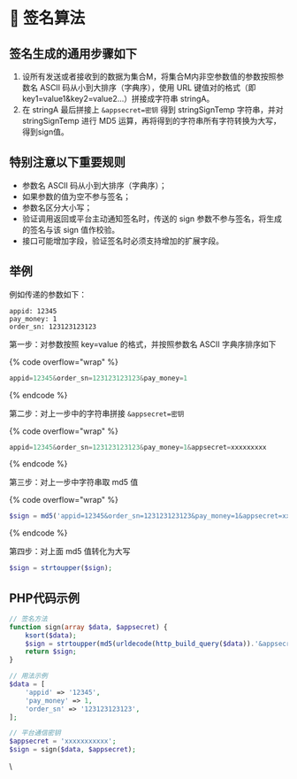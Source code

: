 # 🔗 签名算法

## 签名生成的通用步骤如下

1. 设所有发送或者接收到的数据为集合M，将集合M内非空参数值的参数按照参数名 ASCII 码从小到大排序（字典序），使用 URL 键值对的格式（即key1=value1\&key2=value2…）拼接成字符串 stringA。
2. 在 stringA 最后拼接上 `&appsecret=密钥` 得到 stringSignTemp 字符串，并对stringSignTemp 进行 MD5 运算，再将得到的字符串所有字符转换为大写，得到sign值。



## 特别注意以下重要规则

* 参数名 ASCII 码从小到大排序（字典序）；
* 如果参数的值为空不参与签名；
* 参数名区分大小写；
* 验证调用返回或平台主动通知签名时，传送的 sign 参数不参与签名，将生成的签名与该 sign 值作校验。
* 接口可能增加字段，验证签名时必须支持增加的扩展字段。



## 举例

例如传递的参数如下：

```
appid: 12345
pay_money: 1
order_sn: 123123123123
```

第一步：对参数按照 key=value 的格式，并按照参数名 ASCII 字典序排序如下

{% code overflow="wrap" %}
```php
appid=12345&order_sn=123123123123&pay_money=1
```
{% endcode %}

第二步：对上一步中的字符串拼接 `&appsecret=密钥`

{% code overflow="wrap" %}
```php
appid=12345&order_sn=123123123123&pay_money=1&appsecret=xxxxxxxxx
```
{% endcode %}

第三步：对上一步中字符串取 md5 值

{% code overflow="wrap" %}
```php
$sign = md5('appid=12345&order_sn=123123123123&pay_money=1&appsecret=xxxxxxxxx');
```
{% endcode %}

第四步：对上面 md5 值转化为大写

```php
$sign = strtoupper($sign);
```



## PHP代码示例

```php
// 签名方法
function sign(array $data, $appsecret) {
    ksort($data);
    $sign = strtoupper(md5(urldecode(http_build_query($data)).'&appsecret='.$appsecret));
    return $sign;
}

// 用法示例
$data = [
    'appid' => '12345',
    'pay_money' => 1,
    'order_sn' => '123123123123',
];

// 平台通信密钥
$appsecret = 'xxxxxxxxxxx';
$sign = sign($data, $appsecret);

```

\

